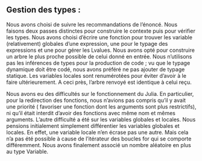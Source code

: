 ## Gestion des types :

Nous avons choisi de suivre les recommandations de l’énoncé. Nous faisons deux passes distinctes pour construire le contexte puis pour vérifier les types. 
Nous avons choisi d’écrire une fonction pour trouver les variable (relativement) globales d’une expression, une pour le typage des expressions et une pour gérer les Lvalues.
Nous avons opté pour construire un arbre le plus proche possible de celui donné en entrée. Nous n’utilisons pas les inférences de types pour la production de code ; vu que le typage dynamique doit être codé, nous avons préféré ne pas ajouter de typage statique.
Les variables locales sont renumérotées pour éviter d’avoir à le faire ultérieurement. A ceci près, l’arbre renvoyé est identique à celui reçu.

Nous avons eu des difficultés sur le fonctionnement du Julia. En particulier, pour la redirection des fonctions, nous n’avions pas compris qu’il y avait une priorité ( favoriser une fonction dont les arguments sont plus restrictifs), ni qu’il était interdit d’avoir des fonctions avec même nom et mêmes arguments.
L’autre difficulté a été sur les variables globales et locales.  Nous pensions initialement simplement différentier les variables globales et locales. En effet, une variable locale n’en écrase pas une autre. Mais cela n’a pas été possible à cause de l’itérateur des boucles for qui se comporte différemment. Nous avons finalement associé un nombre aléatoire en plus au type Variable.
